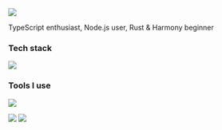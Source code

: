 <!--## Hi there 👋

**modongi/modongi** is a ✨ _special_ ✨ repository because its `README.md` (this file) appears on your GitHub profile.

Here are some ideas to get you started:

- 🔭 I’m currently working on ...
- 🌱 I’m currently learning ...
- 👯 I’m looking to collaborate on ...
- 🤔 I’m looking for help with ...
- 💬 Ask me about ...
- 📫 How to reach me: ...
- 😄 Pronouns: ...
- ⚡ Fun fact: ...
-->



<picture>
  <img src="https://readme-typing-svg.demolab.com?font=Fira+Code&weight=600&size=24&pause=1000&color=5086A1FF&center=true&vCenter=true&random=false&width=280&lines=Hi%2CI'm+董阿兵%F0%9F%91%8B">
</picture>

TypeScript enthusiast, Node.js user, Rust & Harmony beginner

<!--[🌐 Website](https://pengzhanbo.cn) · [📚 Blog](https://pengzhanbo.cn/blog/) · [📇 Contact](mailto:q942450674@outlook.com) · [💬 Dicsord](https://discord.gg/UJGcxJ9jnj)-->


### Tech stack

<picture><img src="https://skillicons.dev/icons?i=ts,nodejs,deno,react,vue,solidjs,astro,windicss,nextjs,nuxtjs,nestjs,electron,tauri,rust"></picture>

### Tools I use

<picture><img src="https://skillicons.dev/icons?i=vscode,webpack,vite,rollup,gulp,git,githubactions,vercel,netlify,jenkins,pnpm"></picture>

<picture>
  <source
    srcset="https://github-readme-stats.vercel.app/api?username=modongi&show_icons=true&hide_border=true&line_height=24&theme=dark"
    media="(prefers-color-scheme: dark)"
  />
  <img src="https://github-readme-stats.vercel.app/api?username=modongi&show_icons=true&hide_border=true&line_height=24" />
</picture>
<picture>
  <source
    srcset="https://github-readme-stats.vercel.app/api/top-langs/?username=modongi&layout=compact&hide_border=true&langs_count=8&theme=dark"
    media="(prefers-color-scheme: dark)"
  />
  <img src="https://github-readme-stats.vercel.app/api/top-langs/?username=modongi&layout=compact&hide_border=true&langs_count=8" />
</picture>
